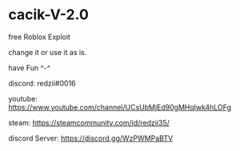 # cacik-V-2.0
free Roblox Exploit

change it or use it as is.

have Fun ^-^

discord: redzii#0016

youtube: https://www.youtube.com/channel/UCsUbMjEd90gMHqlwk4hLOFg

steam: https://steamcommunity.com/id/redzii35/

discord Server: https://discord.gg/WzPWMPaBTV
